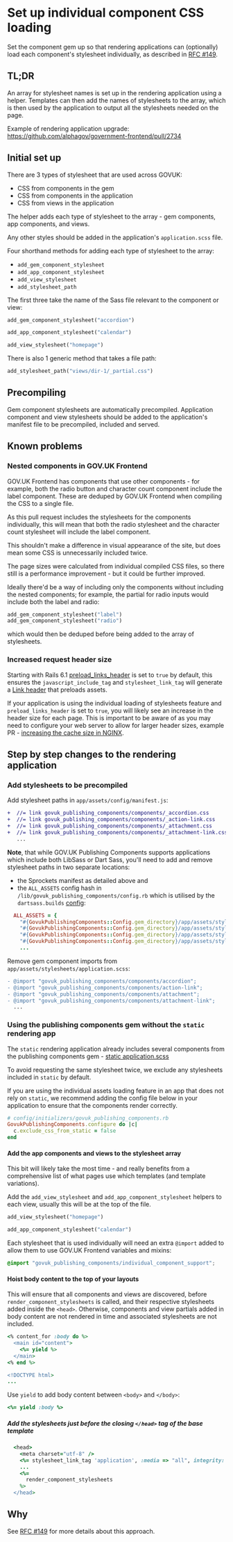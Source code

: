 # Set up individual component CSS loading

Set the component gem up so that rendering applications can (optionally) load each component's stylesheet individually, as described in [RFC #149](https://github.com/alphagov/govuk-rfcs/pull/152).

## TL;DR

An array for stylesheet names is set up in the rendering application using a helper. Templates can then add the names of stylesheets to the array, which is then used by the application to output all the stylesheets needed on the page.

Example of rendering application upgrade: <https://github.com/alphagov/government-frontend/pull/2734>

## Initial set up

There are 3 types of stylesheet that are used across GOVUK:

- CSS from components in the gem
- CSS from components in the application
- CSS from views in the application

The helper adds each type of stylesheet to the array - gem components, app components, and views.

Any other styles should be added in the application's `application.scss` file.

Four shorthand methods for adding each type of stylesheet to the array:

- `add_gem_component_stylesheet`
- `add_app_component_stylesheet`
- `add_view_stylesheet`
- `add_stylesheet_path`

The first three take the name of the Sass file relevant to the component or view:

```ruby
add_gem_component_stylesheet("accordion")
```

```ruby
add_app_component_stylesheet("calendar")
```

```ruby
add_view_stylesheet("homepage")
```

There is also 1 generic method that takes a file path:

```ruby
add_stylesheet_path("views/dir-1/_partial.css")
```

## Precompiling

Gem component stylesheets are automatically precompiled. Application component and view stylesheets should be added to the application's manifest file to be precompiled, included and served.

## Known problems

### Nested components in GOV.UK Frontend

GOV.UK Frontend has components that use other components - for example, both the radio button and character count component include the label component. These are deduped by GOV.UK Frontend when compiling the CSS to a single file.

As this pull request includes the stylesheets for the components individually, this will mean that both the radio stylesheet and the character count stylesheet will include the label component.

This shouldn't make a difference in visual appearance of the site, but does mean some CSS is unnecessarily included twice.

The page sizes were calculated from individual compiled CSS files, so there still is a performance improvement - but it could be further improved.

Ideally there'd be a way of including only the components without including the nested components; for example, the partial for radio inputs would include both the label and radio:

```ruby
add_gem_component_stylesheet("label")
add_gem_component_stylesheet("radio")
```

which would then be deduped before being added to the array of stylesheets.

### Increased request header size

Starting with Rails 6.1 [preload_links_header](https://guides.rubyonrails.org/configuring.html#config-action-view-preload-links-header) is set to `true` by default, this ensures the `javascript_include_tag` and `stylesheet_link_tag` will generate a [Link header](https://developer.mozilla.org/en-US/docs/Web/HTTP/Headers/Link) that preloads assets.

If your application is using the individual loading of stylesheets feature and `preload_links_header` is set to `true`, you will likely see an increase in the header size for each page. This is important to be aware of as you may need to configure your web server to allow for larger header sizes, example PR - [increasing the cache size in NGINX](https://github.com/alphagov/govuk-puppet/pull/11846).

## Step by step changes to the rendering application

### Add stylesheets to be precompiled

Add stylesheet paths in `app/assets/config/manifest.js`:

```diff
+  //= link govuk_publishing_components/components/_accordion.css
+  //= link govuk_publishing_components/components/_action-link.css
+  //= link govuk_publishing_components/components/_attachment.css
+  //= link govuk_publishing_components/components/_attachment-link.css
   ...
```

**Note**, that while GOV.UK Publishing Components supports applications which include both LibSass or Dart Sass, you'll need to add and remove stylesheet paths in two separate locations:

- the Sprockets manifest as detailed above and
- the `ALL_ASSETS` config hash in `/lib/govuk_publishing_components/config.rb` which is utilised by the `dartsass.builds` [config](https://github.com/rails/dartsass-rails#configuring-builds):

```ruby
  ALL_ASSETS = {
    "#{GovukPublishingComponents::Config.gem_directory}/app/assets/stylesheets/govuk_publishing_components/components/_accordion.scss" => "govuk_publishing_components/components/_accordion.css",
    "#{GovukPublishingComponents::Config.gem_directory}/app/assets/stylesheets/govuk_publishing_components/components/_action-link.scss" => "govuk_publishing_components/components/_action-link.css",
    "#{GovukPublishingComponents::Config.gem_directory}/app/assets/stylesheets/govuk_publishing_components/components/_attachment.scss" => "govuk_publishing_components/components/_attachment.css",
    "#{GovukPublishingComponents::Config.gem_directory}/app/assets/stylesheets/govuk_publishing_components/components/_attachment-link.scss" => "govuk_publishing_components/components/_attachment-link.css",
    ...
```

Remove gem component imports from `app/assets/stylesheets/application.scss`:

```diff
- @import "govuk_publishing_components/components/accordion";
- @import "govuk_publishing_components/components/action-link";
- @import "govuk_publishing_components/components/attachment";
- @import "govuk_publishing_components/components/attachment-link";
  ...
```

### Using the publishing components gem without the `static` rendering app

The `static` rendering application already includes several components from the publishing components gem - [static application.scss](https://github.com/alphagov/static/blob/main/app/assets/stylesheets/application.scss)

To avoid requesting the same stylesheet twice, we exclude any stylesheets included in `static` by default.

If you are using the individual assets loading feature in an app that does not rely on `static`, we recommend adding the config file below in your application to ensure that the components render correctly.

```rb
# config/initializers/govuk_publishing_components.rb
GovukPublishingComponents.configure do |c|
  c.exclude_css_from_static = false
end
```

#### Add the app components and views to the stylesheet array

This bit will likely take the most time - and really benefits from a comprehensive list of what pages use which templates (and template variations).

Add the `add_view_stylesheet` and `add_app_component_stylesheet` helpers to each view, usually this will be at the top of the file.

```rb
add_view_stylesheet("homepage")
```

```rb
add_app_component_stylesheet("calendar")
```

Each stylesheet that is used individually will need an extra `@import` added to allow them to use GOV.UK Frontend variables and mixins:

```scss
@import "govuk_publishing_components/individual_component_support";
```

#### Hoist body content to the top of your layouts

This will ensure that all components and views are discovered, before `render_component_stylesheets` is called, and their respective stylesheets added inside the `<head>`. Otherwise, components and view partials added in body content are not rendered in time and associated stylesheets are not included.

```rb
<% content_for :body do %>
  <main id="content">
    <%= yield %>
  </main>
<% end %>

<!DOCTYPE html>
...
```

Use `yield` to add body content between `<body>` and `</body>`:

```rb
<%= yield :body %>
```

##### Add the stylesheets just before the closing `</head>` tag of the base template

```rb
  <head>
    <meta charset="utf-8" />
    <%= stylesheet_link_tag 'application', :media => "all", integrity: false %>
    ...
    <%=
      render_component_stylesheets
    %>
  </head>
```

## Why

See [RFC #149](https://github.com/alphagov/govuk-rfcs/pull/152) for more details about this approach.
